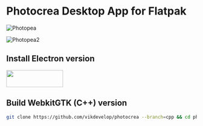 # Photocrea Desktop App for Flatpak
![Photopea](https://github.com/vikdevelop/photopea_app/blob/js/screenshots/Photopea-1.png)

![Photopea2](https://github.com/vikdevelop/photopea_app/blob/js/screenshots/Photopea_2.png)

<h2>Install Electron version</h2>
<a href="https://flathub.org/apps/details/com.github.vikdevelop.photopea_app"><img src="https://flathub.org/assets/badges/flathub-badge-en.png" width=150 height=45></a>
<h2>Build WebkitGTK (C++) version</h2>

```bash
git clone https://github.com/vikdevelop/photocrea --branch=cpp && cd photocrea && c++ photopea.cpp `pkg-config --cflags --libs gtk+-3.0 webkit2gtk-4.0` -o photopea_app
```

